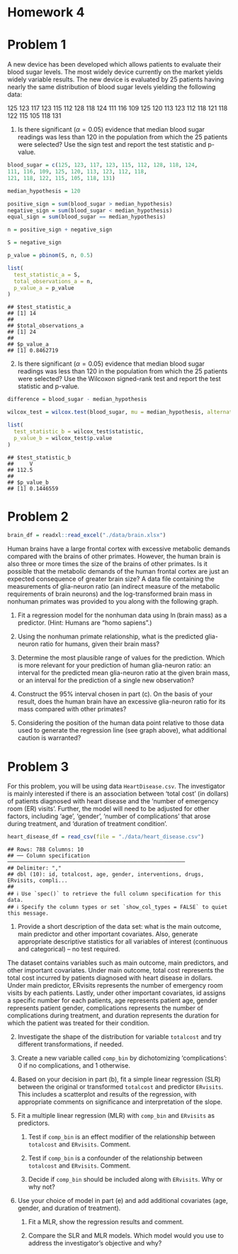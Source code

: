 Homework 4
================

# Problem 1

A new device has been developed which allows patients to evaluate their
blood sugar levels. The most widely device currently on the market
yields widely variable results. The new device is evaluated by 25
patients having nearly the same distribution of blood sugar levels
yielding the following data:

125 123 117 123 115 112 128 118 124 111 116 109 125 120 113 123 112 118
121 118 122 115 105 118 131

1)  Is there significant ($\alpha = 0.05$) evidence that median blood
    sugar readings was less than 120 in the population from which the 25
    patients were selected? Use the sign test and report the test
    statistic and p-value.

``` r
blood_sugar = c(125, 123, 117, 123, 115, 112, 128, 118, 124,
111, 116, 109, 125, 120, 113, 123, 112, 118,
121, 118, 122, 115, 105, 118, 131)
```

``` r
median_hypothesis = 120
```

``` r
positive_sign = sum(blood_sugar > median_hypothesis)
negative_sign = sum(blood_sugar < median_hypothesis)
equal_sign = sum(blood_sugar == median_hypothesis)
```

``` r
n = positive_sign + negative_sign
```

``` r
S = negative_sign
```

``` r
p_value = pbinom(S, n, 0.5)
```

``` r
list(
  test_statistic_a = S,
  total_observations_a = n,
  p_value_a = p_value
)
```

    ## $test_statistic_a
    ## [1] 14
    ## 
    ## $total_observations_a
    ## [1] 24
    ## 
    ## $p_value_a
    ## [1] 0.8462719

2)  Is there significant ($\alpha = 0.05$) evidence that median blood
    sugar readings was less than 120 in the population from which the 25
    patients were selected? Use the Wilcoxon signed-rank test and report
    the test statistic and p-value.

``` r
difference = blood_sugar - median_hypothesis
```

``` r
wilcox_test = wilcox.test(blood_sugar, mu = median_hypothesis, alternative = "less", exact = FALSE)
```

``` r
list(
  test_statistic_b = wilcox_test$statistic,
  p_value_b = wilcox_test$p.value
)
```

    ## $test_statistic_b
    ##     V 
    ## 112.5 
    ## 
    ## $p_value_b
    ## [1] 0.1446559

# Problem 2

``` r
brain_df = readxl::read_excel("./data/brain.xlsx")
```

Human brains have a large frontal cortex with excessive metabolic
demands compared with the brains of other primates. However, the human
brain is also three or more times the size of the brains of other
primates. Is it possible that the metabolic demands of the human frontal
cortex are just an expected consequence of greater brain size? A data
file containing the measurements of glia-neuron ratio (an indirect
measure of the metabolic requirements of brain neurons) and the
log-transformed brain mass in nonhuman primates was provided to you
along with the following graph.

1)  Fit a regression model for the nonhuman data using
    $\ln{(\textrm{brain mass})}$ as a predictor. (Hint: Humans are “homo
    sapiens”.)

2)  Using the nonhuman primate relationship, what is the predicted
    glia-neuron ratio for humans, given their brain mass?

3)  Determine the most plausible range of values for the prediction.
    Which is more relevant for your prediction of human glia-neuron
    ratio: an interval for the predicted mean glia-neuron ratio at the
    given brain mass, or an interval for the prediction of a single new
    observation?

4)  Construct the 95% interval chosen in part (c). On the basis of your
    result, does the human brain have an excessive glia-neuron ratio for
    its mass compared with other primates?

5)  Considering the position of the human data point relative to those
    data used to generate the regression line (see graph above), what
    additional caution is warranted?

# Problem 3

For this problem, you will be using data `HeartDisease.csv`. The
investigator is mainly interested if there is an association between
‘total cost’ (in dollars) of patients diagnosed with heart disease and
the ‘number of emergency room (ER) visits’. Further, the model will need
to be adjusted for other factors, including ‘age’, ‘gender’, ‘number of
complications’ that arose during treatment, and ‘duration of treatment
condition’.

``` r
heart_disease_df = read_csv(file = "./data/heart_disease.csv")
```

    ## Rows: 788 Columns: 10
    ## ── Column specification ────────────────────────────────────────────────────────
    ## Delimiter: ","
    ## dbl (10): id, totalcost, age, gender, interventions, drugs, ERvisits, compli...
    ## 
    ## ℹ Use `spec()` to retrieve the full column specification for this data.
    ## ℹ Specify the column types or set `show_col_types = FALSE` to quiet this message.

1)  Provide a short description of the data set: what is the main
    outcome, main predictor and other important covariates. Also,
    generate appropriate descriptive statistics for all variables of
    interest (continuous and categorical) – no test required.

The dataset contains variables such as main outcome, main predictors,
and other important covariates. Under main outcome, total cost
represents the total cost incurred by patients diagnosed with heart
disease in dollars. Under main predictor, ERvisits represents the number
of emergency room visits by each patients. Lastly, under other important
covariates, id assigns a specific number for each patients, age
represents patient age, gender represents patient gender, complications
represents the number of complications during treatment, and duration
represents the duration for which the patient was treated for their
condition.

2)  Investigate the shape of the distribution for variable `totalcost`
    and try different transformations, if needed.

3)  Create a new variable called `comp_bin` by dichotomizing
    ‘complications’: 0 if no complications, and 1 otherwise.

4)  Based on your decision in part (b), fit a simple linear regression
    (SLR) between the original or transformed `totalcost` and predictor
    `ERvisits`. This includes a scatterplot and results of the
    regression, with appropriate comments on significance and
    interpretation of the slope.

5)  Fit a multiple linear regression (MLR) with `comp_bin` and
    `ERvisits` as predictors.

    1)  Test if `comp_bin` is an effect modifier of the relationship
        between `totalcost` and `ERvisits`. Comment.

    2)  Test if `comp_bin` is a confounder of the relationship between
        `totalcost` and `ERvisits`. Comment.

    3)  Decide if `comp_bin` should be included along with `ERvisits`.
        Why or why not?

6)  Use your choice of model in part (e) and add additional covariates
    (age, gender, and duration of treatment).

    1)  Fit a MLR, show the regression results and comment.

    2)  Compare the SLR and MLR models. Which model would you use to
        address the investigator’s objective and why?
